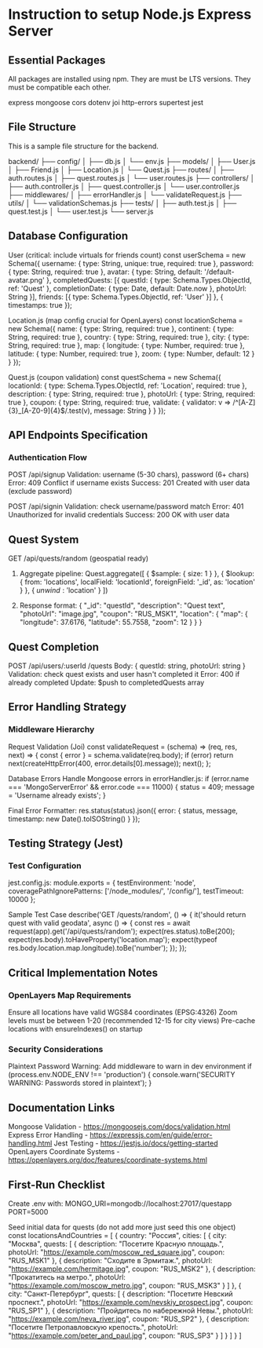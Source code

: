 # Instruction to setup Node.js Express Server

## Essential Packages

All packages are installed using npm.
They are must be LTS versions.
They must be compatible each other.

express
mongoose
cors
dotenv
joi
http-errors
supertest
jest

## File Structure

This is a sample file structure for the backend.

backend/
├── config/
│ ├── db.js
│ └── env.js
├── models/
│ ├── User.js
│ ├── Friend.js
│ ├── Location.js
│ └── Quest.js
├── routes/
│ ├── auth.routes.js
│ ├── quest.routes.js
│ └── user.routes.js
├── controllers/
│ ├── auth.controller.js
│ ├── quest.controller.js
│ └── user.controller.js
├── middlewares/
│ ├── errorHandler.js
│ └── validateRequest.js
├── utils/
│ └── validationSchemas.js
├── tests/
│ ├── auth.test.js
│ ├── quest.test.js
│ └── user.test.js
└── server.js

## Database Configuration

User (critical: include virtuals for friends count)
const userSchema = new Schema({
username: { type: String, unique: true, required: true },
password: { type: String, required: true },
avatar: { type: String, default: '/default-avatar.png' },
completedQuests: [{
questId: { type: Schema.Types.ObjectId, ref: 'Quest' },
completionDate: { type: Date, default: Date.now },
photoUrl: String
}],
friends: [{ type: Schema.Types.ObjectId, ref: 'User' }]
}, { timestamps: true });

Location.js (map config crucial for OpenLayers)
const locationSchema = new Schema({
name: { type: String, required: true },
continent: { type: String, required: true },
country: { type: String, required: true },
city: { type: String, required: true },
map: {
longitude: { type: Number, required: true },
latitude: { type: Number, required: true },
zoom: { type: Number, default: 12 }
}
});

Quest.js (coupon validation)
const questSchema = new Schema({
locationId: { type: Schema.Types.ObjectId, ref: 'Location', required: true },
description: { type: String, required: true },
photoUrl: { type: String, required: true },
coupon: {
type: String,
required: true,
validate: {
validator: v => /^[A-Z]{3}\_[A-Z0-9]{4}$/.test(v),
message: String
}
}
});

## API Endpoints Specification

### Authentication Flow

POST /api/signup
Validation: username (5-30 chars), password (6+ chars)
Error: 409 Conflict if username exists
Success: 201 Created with user data (exclude password)

POST /api/signin
Validation: check username/password match
Error: 401 Unauthorized for invalid credentials
Success: 200 OK with user data

## Quest System

GET /api/quests/random (geospatial ready)

1. Aggregate pipeline:
   Quest.aggregate([
   { $sample: { size: 1 } },
   {
   $lookup: {
   from: 'locations',
   localField: 'locationId',
   foreignField: '_id',
   as: 'location'
   }
   },
   { $unwind: '$location' }
   ])

2. Response format:
   {
   "\_id": "questId",
   "description": "Quest text",
   "photoUrl": "image.jpg",
   "coupon": "RUS_MSK1",
   "location": {
   "map": {
   "longitude": 37.6176,
   "latitude": 55.7558,
   "zoom": 12
   }
   }
   }

## Quest Completion

POST /api/users/:userId /quests
Body: { questId: string, photoUrl: string }
Validation: check quest exists and user hasn't completed it
Error: 400 if already completed
Update: $push to completedQuests array

## Error Handling Strategy

### Middleware Hierarchy

Request Validation (Joi)
const validateRequest = (schema) => (req, res, next) => {
const { error } = schema.validate(req.body);
if (error) return next(createHttpError(400, error.details[0].message));
next();
};

Database Errors
Handle Mongoose errors in errorHandler.js:
if (error.name === 'MongoServerError' && error.code === 11000) {
status = 409;
message = 'Username already exists';
}

Final Error Formatter:
res.status(status).json({
error: {
status,
message,
timestamp: new Date().toISOString()
}
});

## Testing Strategy (Jest)

### Test Configuration

jest.config.js:
module.exports = {
testEnvironment: 'node',
coveragePathIgnorePatterns: ['/node_modules/', '/config/'],
testTimeout: 10000
};

Sample Test Case
describe('GET /quests/random', () => {
it('should return quest with valid geodata', async () => {
const res = await request(app).get('/api/quests/random');
expect(res.status).toBe(200);
expect(res.body).toHaveProperty('location.map');
expect(typeof res.body.location.map.longitude).toBe('number');
});
});

## Critical Implementation Notes

### OpenLayers Map Requirements

Ensure all locations have valid WGS84 coordinates (EPSG:4326)
Zoom levels must be between 1-20 (recommended 12-15 for city views)
Pre-cache locations with ensureIndexes() on startup

### Security Considerations

Plaintext Password Warning: Add middleware to warn in dev environment
if (process.env.NODE_ENV !== 'production') {
console.warn('SECURITY WARNING: Passwords stored in plaintext');
}

## Documentation Links

Mongoose Validation - https://mongoosejs.com/docs/validation.html
Express Error Handling - https://expressjs.com/en/guide/error-handling.html
Jest Testing - https://jestjs.io/docs/getting-started
OpenLayers Coordinate Systems - https://openlayers.org/doc/features/coordinate-systems.html

## First-Run Checklist

Create .env with:
MONGO_URI=mongodb://localhost:27017/questapp
PORT=5000

Seed initial data for quests (do not add more just seed this one object)
const locationsAndCountries = [
{
country: "Россия",
cities: [
{
city: "Москва",
quests: [
{
description: "Посетите Красную площадь.",
photoUrl: "https://example.com/moscow_red_square.jpg",
coupon: "RUS_MSK1"
},
{
description: "Сходите в Эрмитаж.",
photoUrl: "https://example.com/hermitage.jpg",
coupon: "RUS_MSK2"
},
{
description: "Прокатитесь на метро.",
photoUrl: "https://example.com/moscow_metro.jpg",
coupon: "RUS_MSK3"
}
]
},
{
city: "Санкт-Петербург",
quests: [
{
description: "Посетите Невский проспект.",
photoUrl: "https://example.com/nevskiy_prospect.jpg",
coupon: "RUS_SP1"
},
{
description: "Пройдитесь по набережной Невы.",
photoUrl: "https://example.com/neva_river.jpg",
coupon: "RUS_SP2"
},
{
description: "Посетите Петропавловскую крепость.",
photoUrl: "https://example.com/peter_and_paul.jpg",
coupon: "RUS_SP3"
}
]
}
]
}
]

